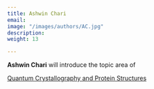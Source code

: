 ```yaml
---
title: Ashwin Chari
email: 
image: "/images/authors/AC.jpg"
description: 
weight: 13

---
```


**Ashwin Chari** will introduce the topic area of

[Quantum Crystallography and Protein Structures](/topics/13_qcr_and_proteins)


